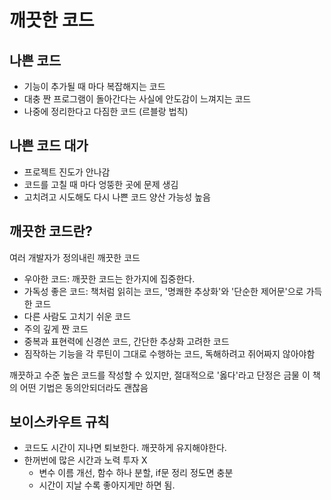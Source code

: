 # 깨끗한 코드

## 나쁜 코드
- 기능이 추가될 때 마다 복잡해지는 코드
- 대충 짠 프로그램이 돌아간다는 사실에 안도감이 느껴지는 코드
- 나중에 정리한다고 다짐한 코드 (르블랑 법칙)

## 나쁜 코드 대가
- 프로젝트 진도가 안나감
- 코드를 고칠 때 마다 엉뚱한 곳에 문제 생김
- 고치려고 시도해도 다시 나쁜 코드 양산 가능성 높음

## 깨끗한 코드란?
여러 개발자가 정의내린 깨끗한 코드
- 우아한 코드: 깨끗한 코드는 한가지에 집중한다.
- 가독성 좋은 코드: 책처럼 읽히는 코드, '명쾌한 추상화'와 '단순한 제어문'으로 가득한 코드
- 다른 사람도 고치기 쉬운 코드
- 주의 깊게 짠 코드
- 중복과 표현력에 신경쓴 코드, 간단한 추상화 고려한 코드
- 짐작하는 기능을 각 루틴이 그대로 수행하는 코드, 독해하려고 쥐어짜지 않아야함

깨끗하고 수준 높은 코드를 작성할 수 있지만, 절대적으로 '옳다'라고 단정은 금물
이 책의 어떤 기법은 동의안되더라도 괜찮음

## 보이스카우트 규칙
- 코드도 시간이 지나면 퇴보한다. 깨끗하게 유지해야한다.
- 한꺼번에 많은 시간과 노력 투자 X 
    - 변수 이름 개선, 함수 하나 분할, if문 정리 정도면 충분
    - 시간이 지날 수록 좋아지게만 하면 됨.